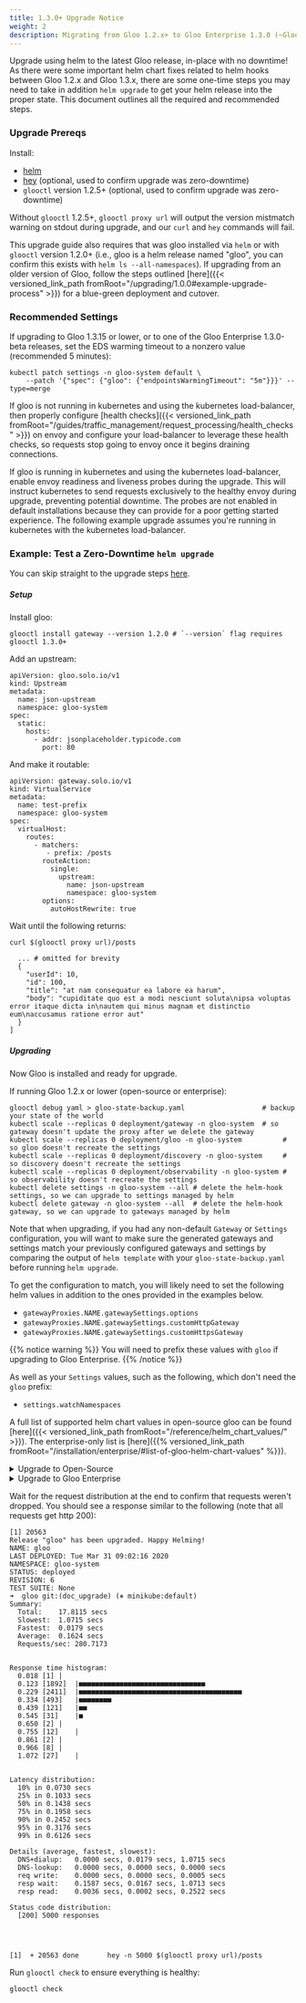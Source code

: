 ```yaml
---
title: 1.3.0+ Upgrade Notice
weight: 2
description: Migrating from Gloo 1.2.x+ to Gloo Enterprise 1.3.0 (~Gloo open-source 1.3.16) 
---
```


Upgrade using helm to the latest Gloo release, in-place with no downtime! As there were some important helm chart fixes
related to helm hooks between Gloo 1.2.x and Gloo 1.3.x, there are some one-time steps you may need to take in addition
`helm upgrade` to get your helm release into the proper state. This document outlines all the required and recommended steps.

### Upgrade Prereqs

Install:
 - [helm](https://github.com/helm/helm)
 - [hey](https://github.com/rakyll/hey) (optional, used to confirm upgrade was zero-downtime)
 - `glooctl` version 1.2.5+ (optional, used to confirm upgrade was zero-downtime)

Without `glooctl` 1.2.5+, `glooctl proxy url` will output the version mistmatch warning on stdout during upgrade, and our
`curl` and `hey` commands will fail.

This upgrade guide also requires that was gloo installed via `helm` or with `glooctl` version 1.2.0+
(i.e., gloo is a helm release named "gloo", you can confirm this exists with `helm ls --all-namespaces`). If upgrading
from an older version of Gloo, follow the steps outlined
[here]({{< versioned_link_path fromRoot="/upgrading/1.0.0#example-upgrade-process" >}}) for a blue-green deployment
and cutover.

### Recommended Settings

If upgrading to Gloo 1.3.15 or lower, or to one of the Gloo Enterprise 1.3.0-beta releases, set the EDS warming timeout
to a nonzero value (recommended 5 minutes):
```shell script
kubectl patch settings -n gloo-system default \
    --patch '{"spec": {"gloo": {"endpointsWarmingTimeout": "5m"}}}' --type=merge
```

If gloo is not running in kubernetes and using the kubernetes load-balancer, then properly configure 
[health checks]({{< versioned_link_path fromRoot="/guides/traffic_management/request_processing/health_checks" >}})
on envoy and configure your load-balancer to leverage these health checks, so requests stop going to envoy once it
begins draining connections.

If gloo is running in kubernetes and using the kubernetes load-balancer, enable envoy readiness and liveness probes 
during the upgrade. This will instruct kubernetes to send requests exclusively to the healthy envoy during upgrade,
preventing potential downtime. The probes are not enabled in default installations because they can provide for a poor
getting started experience. The following example upgrade assumes you're running in kubernetes with the kubernetes
load-balancer.

### Example: Test a Zero-Downtime `helm upgrade`

You can skip straight to the upgrade steps [here](#upgrading).

##### Setup

Install gloo:
```shell script
glooctl install gateway --version 1.2.0 # `--version` flag requires glooctl 1.3.0+
```

Add an upstream:
```shell script
apiVersion: gloo.solo.io/v1
kind: Upstream
metadata:
  name: json-upstream
  namespace: gloo-system
spec:
  static:
    hosts:
      - addr: jsonplaceholder.typicode.com
        port: 80
```

And make it routable:
```shell script
apiVersion: gateway.solo.io/v1
kind: VirtualService
metadata:
  name: test-prefix
  namespace: gloo-system
spec:
  virtualHost:
    routes:
      - matchers:
         - prefix: /posts
        routeAction:
          single:
            upstream:
              name: json-upstream
              namespace: gloo-system
        options:
          autoHostRewrite: true
```

Wait until the following returns:
```shell script
curl $(glooctl proxy url)/posts
```

```shell script
  ... # omitted for brevity
  {
    "userId": 10,
    "id": 100,
    "title": "at nam consequatur ea labore ea harum",
    "body": "cupiditate quo est a modi nesciunt soluta\nipsa voluptas error itaque dicta in\nautem qui minus magnam et distinctio eum\naccusamus ratione error aut"
  }
]
```

##### Upgrading

Now Gloo is installed and ready for upgrade.

If running Gloo 1.2.x or lower (open-source or enterprise):
```shell script
glooctl debug yaml > gloo-state-backup.yaml                   # backup your state of the world
kubectl scale --replicas 0 deployment/gateway -n gloo-system  # so gateway doesn't update the proxy after we delete the gateway
kubectl scale --replicas 0 deployment/gloo -n gloo-system          # so gloo doesn't recreate the settings
kubectl scale --replicas 0 deployment/discovery -n gloo-system     # so discovery doesn't recreate the settings
kubectl scale --replicas 0 deployment/observability -n gloo-system # so observability doesn't recreate the settings
kubectl delete settings -n gloo-system --all # delete the helm-hook settings, so we can upgrade to settings managed by helm
kubectl delete gateway -n gloo-system --all  # delete the helm-hook gateway, so we can upgrade to gateways managed by helm
```

Note that when upgrading, if you had any non-default `Gateway` or `Settings` configuration, you will want to make sure
the generated gateways and settings match your previously configured gateways and settings by comparing the output of
`helm template` with your `gloo-state-backup.yaml` before running `helm upgrade`.

To get the configuration to match, you will likely need to set the following helm values in addition to the ones
provided in the examples below. 

- `gatewayProxies.NAME.gatewaySettings.options`
- `gatewayProxies.NAME.gatewaySettings.customHttpGateway`
- `gatewayProxies.NAME.gatewaySettings.customHttpsGateway`

{{% notice warning %}}
You will need to prefix these values with `gloo` if upgrading to Gloo Enterprise.
{{% /notice %}}

As well as your `Settings` values, such as the following, which don't need the `gloo` prefix:

- `settings.watchNamespaces`

A full list of supported helm chart values in open-source gloo can be found [here]({{< versioned_link_path fromRoot="/reference/helm_chart_values/" >}}). 
The enterprise-only list is [here]({{% versioned_link_path fromRoot="/installation/enterprise/#list-of-gloo-helm-chart-values" %}}).

<details><summary>Upgrade to Open-Source</summary>

Upgrade to open-source Gloo 1.3.x (helm 2 or helm 3):
{{< tabs >}}
{{< tab name="1min hey" codelang="shell">}}
hey -n 6000 -c 10 -q 10 $(glooctl proxy url)/posts & helm upgrade gloo gloo/gloo --namespace gloo-system --version 1.3.16 \
    --set gatewayProxies.gatewayProxy.podTemplate.probes=true
{{< /tab >}}
{{< tab name="helm upgrade only" codelang="shell">}}
helm upgrade gloo gloo/gloo --namespace gloo-system --version 1.3.16 \
    --set gatewayProxies.gatewayProxy.podTemplate.probes=true
{{< /tab >}}
{{< /tabs >}}

</details>

<details><summary>Upgrade to Gloo Enterprise</summary>

If upgrading from Gloo Enterprise 1.3.0-beta6 or lower (including 1.2.x) to Gloo Enterprise 1.3.0 (or the beta7), you
will also need to delete the grafana deployment and service to work around breaking changes in the grafana subchart:
```
kubectl delete deployment -n gloo-system glooe-grafana
kubectl delete service -n gloo-system glooe-grafana
```

Upgrade to Gloo Enterprise 1.3.0 (helm 2 or helm 3):

{{% notice note %}}
The `--set grafana.persistence.storageClassName=<currently installed pvc storage class>` is only required if upgrading
from Gloo Enterprise 1.3.0-beta6 or lower and grafana is enabled (the default). In most installations the storage class
will be `standard`, but `gp2` is common for EKS and it's worth confirming the deployed storage class before attempting
installation with `kubectl get pvc -n gloo-system`.
{{% /notice %}}

{{< tabs >}}
{{< tab name="1min hey" codelang="shell">}}
hey -n 6000 -c 10 -q 10 $(glooctl proxy url)/posts & helm upgrade gloo glooe/gloo-ee --namespace gloo-system --version=1.3.0-beta7 \
    --set license_key=$LICENSE_KEY \
    --set gloo.gatewayProxies.gatewayProxy.podTemplate.probes=true \
    --set grafana.persistence.storageClassName=standard # if required, storage class must match the PVC that's already deployed
{{< /tab >}}
{{< tab name="helm upgrade only" codelang="shell">}}
helm upgrade gloo glooe/gloo-ee --namespace gloo-system --version=1.3.0-beta7 \
    --set license_key=$LICENSE_KEY \
    --set gloo.gatewayProxies.gatewayProxy.podTemplate.probes=true \
    --set grafana.persistence.storageClassName=standard # if required, storage class must match the PVC that's already deployed
{{< /tab >}}
{{< /tabs >}}

{{% notice note %}}
If your initial version was Gloo Enterprise 1.3.0-beta6 or lower, you will always need to provide the 
`grafana.persistence.storageClassName` value going forward for upgrades, so add that to your helm values.
{{% /notice %}}

</details>

Wait for the request distribution at the end to confirm that requests weren't dropped. You should see a response
similar to the following (note that all requests get http 200):
```shell script
[1] 20563
Release "gloo" has been upgraded. Happy Helming!
NAME: gloo
LAST DEPLOYED: Tue Mar 31 09:02:16 2020
NAMESPACE: gloo-system
STATUS: deployed
REVISION: 6
TEST SUITE: None
➜  gloo git:(doc_upgrade) (⎈ minikube:default)
Summary:
  Total:	17.8115 secs
  Slowest:	1.0715 secs
  Fastest:	0.0179 secs
  Average:	0.1624 secs
  Requests/sec:	280.7173


Response time histogram:
  0.018 [1]	|
  0.123 [1892]	|■■■■■■■■■■■■■■■■■■■■■■■■■■■■■■■
  0.229 [2411]	|■■■■■■■■■■■■■■■■■■■■■■■■■■■■■■■■■■■■■■■■
  0.334 [493]	|■■■■■■■■
  0.439 [121]	|■■
  0.545 [31]	|■
  0.650 [2]	|
  0.755 [12]	|
  0.861 [2]	|
  0.966 [8]	|
  1.072 [27]	|


Latency distribution:
  10% in 0.0730 secs
  25% in 0.1033 secs
  50% in 0.1438 secs
  75% in 0.1958 secs
  90% in 0.2452 secs
  95% in 0.3176 secs
  99% in 0.6126 secs

Details (average, fastest, slowest):
  DNS+dialup:	0.0000 secs, 0.0179 secs, 1.0715 secs
  DNS-lookup:	0.0000 secs, 0.0000 secs, 0.0000 secs
  req write:	0.0000 secs, 0.0000 secs, 0.0005 secs
  resp wait:	0.1587 secs, 0.0167 secs, 1.0713 secs
  resp read:	0.0036 secs, 0.0002 secs, 0.2522 secs

Status code distribution:
  [200]	5000 responses




[1]  + 20563 done       hey -n 5000 $(glooctl proxy url)/posts
```

Run `glooctl check` to ensure everything is healthy:
```shell script
glooctl check
```